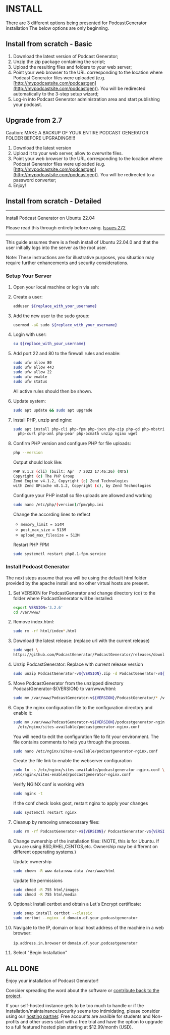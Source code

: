 # INSTALL

There are 3 different options being presented for PodcastGenerator installation
The below options are only beginning.

## Install from scratch - Basic

1. Download the latest version of Podcast Generator;
2. Unzip the zip package containing the script;
3. Upload the resulting files and folders to your web server;
4. Point your web browser to the URL corresponding to the location where
Podcast Generator files were uploaded (e.g.
[http://mypodcastsite.com/podcastgen](http://mypodcastsite.com/podcastgen)).
You will be redirected automatically to the 3-step setup wizard;
5. Log-in into Podcast Generator administration area and start publishing your
podcast.

## Upgrade from 2.7

Caution: MAKE A BACKUP OF YOUR ENTIRE PODCAST GENERATOR FOLDER BEFORE UPGRADING!!!!!

1. Download the latest version
2. Upload it to your web server, allow to overwrite files.
3. Point your web browser to the URL corresponding to the location where
Podcast Generator files were uploaded (e.g.
[http://mypodcastsite.com/podcastgen](http://mypodcastsite.com/podcastgen)).
You will be redirected to a password converter;
4. Enjoy!

## Install from scratch - Detailed

*******
Install Podcast Generator on Ubuntu 22.04

Please read this through entirely before using.
[Issues 272](https://github.com/PodcastGenerator/PodcastGenerator/issues/272)
*******
This guide assumes there is a fresh install of Ubuntu 22.04.0 and that the user
initially logs into the server as the root user.

Note: These instructions are for illustrative purposes, you situation may require
further enhancements and security considerations.

### Setup Your Server

1. Open your local machine or login via ssh:

2. Create a user:

    ```bash
    adduser ${replace_with_your_username}
    ```

3. Add the new user to the sudo group:

    ```bash
    usermod -aG sudo ${replace_with_your_username}
    ```

4. Login with user:

    ```bash
    su ${replace_with_your_username}
    ```

5. Add port 22 and 80 to the firewall rules and enable:

    ```bash
    sudo ufw allow 80
    sudo ufw allow 443
    sudo ufw allow 22
    sudo ufw enable
    sudo ufw status
    ```

    All active rules should then be shown.

6. Update system:

    ```bash
    sudo apt update && sudo apt upgrade
    ```

7. Install PHP, unzip and nginx:

    ```bash
    sudo apt install php-cli php-fpm php-json php-zip php-gd php-mbstring \
      php-curl php-xml php-pear php-bcmath unzip nginx wget
    ```

8. Confirm PHP version and configure PHP for file uploads:

    ```bash
    php --version
    ```

    Output should look like:

    ```bash
    PHP 8.1.2 (cli) (built: Apr  7 2022 17:46:26) (NTS)
    Copyright (c) The PHP Group
    Zend Engine v4.1.2, Copyright (c) Zend Technologies
    with Zend OPcache v8.1.2, Copyright (c), by Zend Technologies
    ```

    Configure your PHP install so file uploads are allowed and working

    ```bash
    sudo nano /etc/php/(version)/fpm/php.ini
    ```

    Change the according lines to reflect
    * `memory_limit = 514M`
    * `post_max_size = 513M`
    * `upload_max_filesize = 512M`

    Restart PHP FPM

    ```bash
    sudo systemctl restart php8.1-fpm.service
    ```

### Install Podcast Generator

The next steps assume that you will be using the default html folder provided
by the apache install and no other virtual hosts are present.

1. Set VERSION for PodcastGenerator and change directory (cd) to the folder
where PodcastGenerator will be installed:

    ```bash
    export VERSION='3.2.6'
    cd /var/www/
    ```

2. Remove index.html:

    ```bash
    sudo rm -rf html/index*.html
    ```

3. Download the latest release: (replace url with the current release)

    ```bash
    sudo wget \
    https://github.com/PodcastGenerator/PodcastGenerator/releases/download/v${VERSION}/PodcastGenerator-v${VERSION}.zip
    ```

4. Unzip PodcastGenerator: Replace with current release version

    ```bash
    sudo unzip PodcastGenerator-v${VERSION}.zip -d PodcastGenerator-v${VERSION}
    ```

5. Move PodcastGenerator from the unzipped directory PodcastGenerator-${VERSION}
to var/www/html:

    ```bash
    sudo mv /var/www/PodcastGenerator-v${VERSION}/PodcastGenerator/* /var/www/html/
    ```

6. Copy the nginx configuration file to the configuration directory and enable it:

    ```bash
    sudo mv /var/www/PodcastGenerator-v${VERSION}/podcastgenerator-nginx.conf \
      /etc/nginx/sites-available/podcastgenerator-nginx.conf
    ```

    You will need to edit the configuration file to fit your environment.
    The file contains comments to help you through the process.

    ```bash
    sudo nano /etc/nginx/sites-available/podcastgenerator-nginx.conf
    ```

    Create the file link to enable the webserver configuration

    ```bash
    sudo ln -s /etc/nginx/sites-available/podcastgenerator-nginx.conf \
    /etc/nginx/sites-enabled/podcastgenerator-nginx.conf
    ```

    Verify NGINX conf is working with

    ```bash
    sudo nginx -t
    ```

    If the conf check looks goot, restart nginx to apply your changes

    ```bash
    sudo systemctl restart nginx
    ```

7. Cleanup by removing unneccessary files:

    ```bash
    sudo rm -rf PodcastGenerator-v${VERSION}/ PodcastGenerator-v${VERSION}.zip
    ```

8. Change ownership of the installation files: (NOTE, this is for Ubuntu.
If you are using BSD,RHEL,CENTOS,etc. Ownership may be different on different
opperating systems.)

    Update ownership

    ```bash
    sudo chown -R www-data:www-data /var/www/html
    ```

    Update file permissions

    ```bash
    sudo chmod -R 755 html/images
    sudo chmod -R 755 html/media

    ```

9. Optional: Install certbot and obtain a Let's Encrypt certificate:

    ```bash
    sudo snap install certbot --classic
    sudo certbot --nginx -d domain.of.your.podcastgenerator
    ```

10. Navigate to the IP, domain or local host address of the machine in a
web browser:

    `ip.address.in.browser` or `domain.of.your.podcastgenerator`

11. Select "Begin Installation"

## ALL DONE

Enjoy your installation of Podcast Generator!

Consider spreading the word about the software or
[contribute back to the project](https://github.com/PodcastGenerator/PodcastGenerator).

If your self-hosted instance gets to be too much to handle or if the
installation/maintainance/security seems too intimidating, please consider using
our
[hosting partner](https://rss.com/blog/how-to-create-an-rss-feed-for-a-podcast/).
Free accounts are availble for students and Non-profits and other users start
with a free trial and have the option to upgrade to a full featured hosted plan
starting at $12.99/month (USD).
